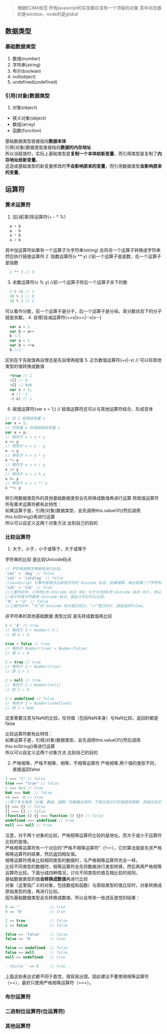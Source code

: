 > 根据ECMA规范 所有javascript的实现都应该有一个顶级的对象 其中浏览器的是window，node的是global

## 数据类型

### 基础数据类型
1. 数值(number)
2. 字符串(string)
3. 布尔(boolean)
4. null(object)
5. undefined(undefined)

### 引用(对象)数据类型
1. 对象(object)
  - 狭义对象(object)
  - 数组(array)
  - 函数(function)

基础数据类型直接指向**数据本体**  
引用(对象)数据类型直接指向**数据的内存地址**  
所以当赋值时，实际上基础类型是**复制一个本体给新变量**，而引用类型是复制了**内存地址给新变量**。  
这造成基础类型的新变量修改时**不会影响原来的变量**，而引用数据类型**会影响原来的变量**。

## 运算符

### 算术运算符
1. 加|减|乘|除运算符(+ - * %)
``` js
  a + b
  a - b
  a * b
  a / b
```
其中加运算符如果有一个运算子为字符串(string) 会将另一个运算子转换成字符串然后执行链接运算符
2. 指数运算符(x ** y) //前一个运算子是底数，后一个运算子是指数
``` js
  2 ** 3 // 8
```
3. 余数运算符(x % y) //前一个运算子除后一个运算子余下的数
``` js
  2 % 10 // 2
  10 % 2 // 0
  10 % 3 // 1
```
可以看作分数，前一个运算子是分子，后一个运算子是分母。真分数状态下的分子就是余数。
4. 自增|自减运算符(++x|x++|--x|x--)
``` js
  var a = 1
  var b = a++
  b //1
  var a = 1
  var b = ++a
  b //2
```
区别在于先赋值再自增还是先自增再赋值
5. 正负数值运算符(+x|-x) // 可以将其他类型的值转换成数值
``` js
  +true // 1
  +[] // 0
  +{} // NaN
  var x = 1;
  -x // -1
  -(-x) // 1
``` 
6. 赋值运算符(var x = 1;) // 赋值运算符还可以与其他运算符结合，形成变体
``` js
// 将 1 赋值给变量 x
var x = 1;
// 将变量 y 的值赋值给变量 x
var x = y;
// 等同于 x = x + y
x += y
// 等同于 x = x - y
x -= y
// 等同于 x = x * y
x *= y
// 等同于 x = x / y
x /= y
// 等同于 x = x % y
x %= y
// 等同于 x = x ** y
x **= y
```
除引用数据类型外的其他基础数据类型会先转换成数值再进行运算
除赋值运算符所有算术运算符都有此特性：  
如果运算子是，引用(对象)数据类型，会先调用this.valueOf()然后调用this.toString()再进行运算  
所以可以自定义这两个对象方法 达到自己的目的

### 比较运算符
1. 大于，小于，小于或等于，大于或等于

字符串的比较 是比较Unicode码点
``` js
// 字符串按照字典顺序进行比较。
'cat' > 'dog' // false
'cat' > 'catalog' // false
//JavaScript 引擎内部首先比较首字符的 Unicode 码点。如果相等，再比较第二个字符的 Unicode 码点，以此类推。
'cat' > 'Cat' // true'
//上面代码中，小写的c的 Unicode 码点（99）大于大写的C的 Unicode 码点（67），所以返回true。
//由于所有字符都有 Unicode 码点，因此汉字也可以比较。
'大' > '小' // false
//上面代码中，“大”的 Unicode 码点是22823，“小”是23567，因此返回false。
```
非字符串的其他基础数据 类型比较 是先转成数值再比较  
``` js
5 > '4' // true
// 等同于 5 > Number('4')
// 即 5 > 4

true > false // true
// 等同于 Number(true) > Number(false)
// 即 1 > 0

2 > true // true
// 等同于 2 > Number(true)
// 即 2 > 1

2 > null // true
// 等同于 2 > Number(null)
// 即 2 > 0

2 > undefined // false
// 等同于 2 > Number(undefined)
// 即 2 > NaN
```
这里需要注意与NaN的比较。任何值（包括NaN本身）与NaN比较，返回的都是false  

比较运算符都有此特性：    
如果运算子是，引用(对象)数据类型，会先调用this.valueOf()然后调用this.toString()再进行运算    
所以可以自定义这两个对象方法 达到自己的目的

2. 严格相等，严格不相等，相等，不相等运算符
严格相等,两个值的类型不同，直接返回false
``` js
1 === "1" // false
true === "true" // false
1 === 0x1 // true
NaN === NaN  // false
+0 === -0 // true
//两个复合类型（对象、数组、函数）的数据比较时，不是比较它们的值是否相等，而是比较它们是否指向同一个地址。
{} === {} // false
[] === [] // false
(function () {} === function () {}) // false
undefined === undefined // true
null === null // true
```
注意，对于两个对象的比较，严格相等运算符比较的是地址，而大于或小于运算符比较的是值。  
严格相等运算符有一个对应的“严格不相等运算符”（!==），它的算法就是先求严格相等运算符的结果，然后返回相反值。  
相等运算符用来比较相同类型的数据时，与严格相等运算符完全一样。  
比较不同类型的数据时，相等运算符会先将数据进行类型转换，然后再用严格相等运算符比较。下面分成四种情况，讨论不同类型的值互相比较的规则。  
基础数据类型的值**会转换成数值**再进行比较  
对象（这里指广义的对象，包括数组和函数）与原始类型的值比较时，对象转换成原始类型的值，再进行比较。  
因为基础数据类型会先转换成数值，所以会带来一些违反直觉的结果：
``` js
0 == ''             // true
0 == '0'            // true

2 == true           // false
2 == false          // false

false == 'false'    // false
false == '0'        // true

false == undefined  // false
false == null       // false
null == undefined   // true

' \t\r\n ' == 0     // true
```
上面这些表达式都不同于直觉，很容易出错。因此建议不要使用相等运算符（==），最好只使用严格相等运算符（===）。

### 布尔运算符

### 二进制位运算符(位运算符)

### 其他运算符